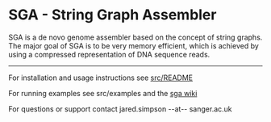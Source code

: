 SGA - String Graph Assembler
==========================================

SGA is a de novo genome assembler based on the concept of string graphs. The major goal of SGA is to be very memory efficient, which is achieved by using a compressed representation of DNA sequence reads.

--------
For installation and usage instructions see [src/README](src/#readme)

For running examples see src/examples and the [sga wiki](https://github.com/jts/sga/wiki)

For questions or support contact jared.simpson --at-- sanger.ac.uk
